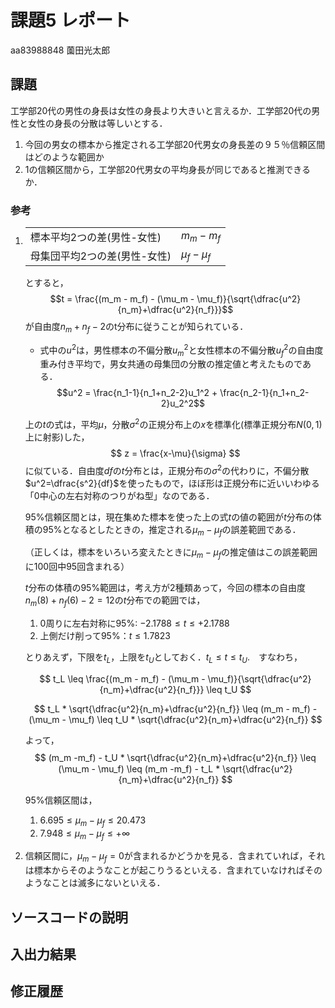 # 課題5 レポート

aa83988848 薗田光太郎

## 課題

工学部20代の男性の身長は女性の身長より大きいと言えるか．工学部20代の男性と女性の身長の分散は等しいとする．

1. 今回の男女の標本から推定される工学部20代男女の身長差の９５％信頼区間はどのような範囲か
2. 1の信頼区間から，工学部20代男女の平均身長が同じであると推測できるか．

### 参考

1. |   |   |
   |---|---|
   |標本平均2つの差(男性-女性)|$m_m - m_f$|
   |母集団平均2つの差(男性-女性)|$\mu_f-\mu_f$|
   とすると，
   $$t = \frac{(m_m - m_f) - (\mu_m - \mu_f)}{\sqrt{\dfrac{u^2}{n_m}+\dfrac{u^2}{n_f}}}$$
   が自由度$n_m+n_f-2$のt分布に従うことが知られている．
   
   - 式中の$u^2$は，男性標本の不偏分散$u_m^2$と女性標本の不偏分散$u_f^2$の自由度重み付き平均で，男女共通の母集団の分散の推定値と考えたものである．
   $$u^2 = \frac{n_1-1}{n_1+n_2-2}u_1^2 + \frac{n_2-1}{n_1+n_2-2}u_2^2$$

   上の$t$の式は，平均$\mu$，分散$\sigma^2$の正規分布上の$x$を標準化(標準正規分布$N(0,1)$上に射影)した，
   $$ z = \frac{x-\mu}{\sigma} $$
   に似ている．自由度$df$の$t$分布とは，正規分布の$\sigma^2$の代わりに，不偏分散$u^2=\dfrac{s^2}{df}$を使ったもので，ほぼ形は正規分布に近いいわゆる「0中心の左右対称のつりがね型」なのである．

   95%信頼区間とは，現在集めた標本を使った上の式$t$の値の範囲が$t$分布の体積の95%となるとしたときの，推定される$\mu_m-\mu_f$の誤差範囲である．
   
   （正しくは，標本をいろいろ変えたときに$\mu_m-\mu_f$の推定値はこの誤差範囲に100回中95回含まれる）

   $t$分布の体積の95%範囲は，考え方が2種類あって，今回の標本の自由度$n_m(8)+n_f(6)-2=12$の$t$分布での範囲では，
   
   1. 0周りに左右対称に95%: $-2.1788 \leq t \leq +2.1788$
   2. 上側だけ削って95%：$t \leq 1.7823$
   
   とりあえず，下限を$t_L$，上限を$t_U$としておく．$t_L \leq t \leq t_U$.　すなわち，

   $$ t_L \leq \frac{(m_m - m_f) - (\mu_m - \mu_f)}{\sqrt{\dfrac{u^2}{n_m}+\dfrac{u^2}{n_f}}} \leq t_U $$

   $$ t_L * \sqrt{\dfrac{u^2}{n_m}+\dfrac{u^2}{n_f}} \leq (m_m - m_f) - (\mu_m - \mu_f) \leq t_U * \sqrt{\dfrac{u^2}{n_m}+\dfrac{u^2}{n_f}} $$

   よって，
   $$ (m_m -m_f) - t_U * \sqrt{\dfrac{u^2}{n_m}+\dfrac{u^2}{n_f}} \leq　(\mu_m - \mu_f) \leq (m_m -m_f) - t_L * \sqrt{\dfrac{u^2}{n_m}+\dfrac{u^2}{n_f}} $$

   95%信頼区間は，
   1. $6.695 \leq \mu_m-\mu_f \leq 20.473$
   2. $7.948 \leq \mu_m-\mu_f \leq +\infty$

2. 信頼区間に，$\mu_m-\mu_f=0$が含まれるかどうかを見る．含まれていれば，それは標本からそのようなことが起こりうるといえる．含まれていなければそのようなことは滅多にないといえる．

## ソースコードの説明

## 入出力結果

## 修正履歴


